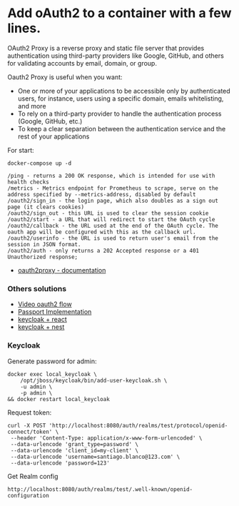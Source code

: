 # Add oAuth2 to a container with a few lines.

OAuth2 Proxy is a reverse proxy and static file server that provides authentication using third-party providers like Google, GitHub, and others for validating accounts by email, domain, or group.

Oauth2 Proxy is useful when you want:

- One or more of your applications to be accessible only by authenticated users, for instance, users using a specific domain, emails whitelisting, and more
- To rely on a third-party provider to handle the authentication process (Google, GitHub, etc.)
- To keep a clear separation between the authentication service and the rest of your applications

For start:
```
docker-compose up -d
```

```
/ping - returns a 200 OK response, which is intended for use with health checks
/metrics - Metrics endpoint for Prometheus to scrape, serve on the address specified by --metrics-address, disabled by default
/oauth2/sign_in - the login page, which also doubles as a sign out page (it clears cookies)
/oauth2/sign_out - this URL is used to clear the session cookie
/oauth2/start - a URL that will redirect to start the OAuth cycle
/oauth2/callback - the URL used at the end of the OAuth cycle. The oauth app will be configured with this as the callback url.
/oauth2/userinfo - the URL is used to return user's email from the session in JSON format.
/oauth2/auth - only returns a 202 Accepted response or a 401 Unauthorized response;
```

- [oauth2proxy - documentation ](https://github.com/oauth2-proxy/oauth2-proxy)

### Others solutions

- [Video oauth2 flow](https://www.youtube.com/watch?v=V36F6xPaaFU)
- [Passport Implementation](https://www.youtube.com/watch?v=Q0a0594tOrc)
- [keycloak + react](https://blog.logrocket.com/implement-keycloak-authentication-react/)
- [keycloak + nest](https://github.com/chamithrepo/nest-keycloak-oauth)


### Keycloak 

Generate password for admin:

```
docker exec local_keycloak \
    /opt/jboss/keycloak/bin/add-user-keycloak.sh \
    -u admin \
    -p admin \
&& docker restart local_keycloak
```

Request token:
```
curl -X POST 'http://localhost:8080/auth/realms/test/protocol/openid-connect/token' \
 --header 'Content-Type: application/x-www-form-urlencoded' \
 --data-urlencode 'grant_type=password' \
 --data-urlencode 'client_id=my-client' \
 --data-urlencode 'username=santiago.blanco@123.com' \
 --data-urlencode 'password=123'
```

Get Realm config
```
http://localhost:8080/auth/realms/test/.well-known/openid-configuration
```
